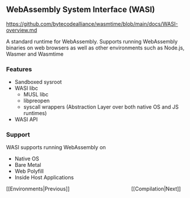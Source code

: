 ## WebAssembly System Interface (WASI)
https://github.com/bytecodealliance/wasmtime/blob/main/docs/WASI-overview.md

A standard runtime for WebAssembly. Supports running WebAssembly binaries on web browsers as well as other environments such as Node.js, Wasmer and Wasmtime

### Features
- Sandboxed sysroot
- WASI libc
	- MUSL libc 
	- libpreopen
	- syscall wrappers (Abstraction Layer over both native OS and JS runtimes)
- WASI API

### Support

WASI supports running WebAssembly on
- Native OS
- Bare Metal
- Web Polyfill
- Inside Host Applications


[[Environments|Previous]]&emsp;&emsp;&emsp;&emsp;&emsp;&emsp;&emsp;&emsp;&emsp;&emsp;&emsp;&emsp;[[Compilation|Next]]